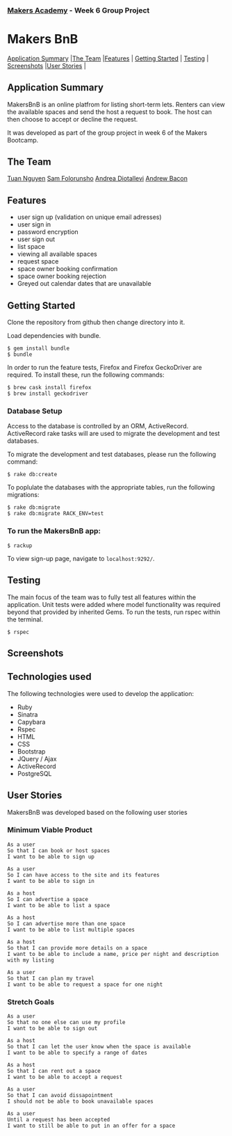 
### [Makers Academy](http://www.makersacademy.com) - Week 6 Group Project

# Makers BnB

[Application Summary](#application-summary) |[The Team](#the-team) |[Features](#features) | [Getting Started](#getting-started) | [Testing](#testing) | [Screenshots](#screenshots) |[User Stories](#user-stories) | 


## Application Summary

MakersBnB is an online platfrom for listing short-term lets. Renters can view the available spaces and send the host a request to book. The host can then choose to accept or decline the request.

It was developed as part of the group project in week 6 of the Makers Bootcamp.

## The Team

[Tuan Nguyen](https://github.com/TuanNguyen1010)
[Sam Folorunsho](https://github.com/samfolo)
[Andrea Diotallevi](https://github.com/AndreaDiotallevi)
[Andrew Bacon](https://github.com/ajbacon)

## Features

* user sign up (validation on unique email adresses)
* user sign in
* password encryption
* user sign out
* list space
* viewing all available spaces
* request space
* space owner booking confirmation
* space owner booking rejection
* Greyed out calendar dates that are unavailable



## Getting Started

Clone the repository from github then change directory into it.

Load dependencies with bundle.
```
$ gem install bundle
$ bundle
```

In order to run the feature tests, Firefox and Firefox GeckoDriver are required. To install these, run the following commands:

```
$ brew cask install firefox
$ brew install geckodriver
```


### Database Setup

Access to the database is controlled by an ORM, ActiveRecord. ActiveRecord rake tasks will are used to migrate the development and test databases. 

To migrate the development and test databases, please run the following command:

```
$ rake db:create
```

To poplulate the databases with the appropriate tables, run the following migrations:

```
$ rake db:migrate
$ rake db:migrate RACK_ENV=test
```

### To run the MakersBnB app:

```
$ rackup
```

To view sign-up page, navigate to `localhost:9292/`.


## Testing

The main focus of the team was to fully test all features within the application. Unit tests were added where model functionality was required beyond that provided by inherited Gems. To run the tests, run rspec within the terminal.

````
$ rspec
````

## Screenshots

## Technologies used

The following technologies were used to develop the application:

 * Ruby
 * Sinatra
 * Capybara
 * Rspec
 * HTML
 * CSS
 * Bootstrap
 * JQuery / Ajax
 * ActiveRecord
 * PostgreSQL

## User Stories

MakersBnB was developed based on the following user stories

### Minimum Viable Product
```
As a user
So that I can book or host spaces
I want to be able to sign up 

As a user
So I can have access to the site and its features
I want to be able to sign in

As a host
So I can advertise a space
I want to be able to list a space

As a host
So I can advertise more than one space
I want to be able to list multiple spaces

As a host
So that I can provide more details on a space
I want to be able to include a name, price per night and description with my listing

As a user
So that I can plan my travel
I want to be able to request a space for one night
```

### Stretch Goals

```
As a user
So that no one else can use my profile
I want to be able to sign out

As a host
So that I can let the user know when the space is available
I want to be able to specify a range of dates

As a host
So that I can rent out a space
I want to be able to accept a request

As a user
So that I can avoid dissapointment
I should not be able to book unavailable spaces

As a user
Until a request has been accepted
I want to still be able to put in an offer for a space
```


